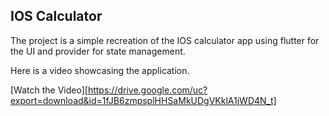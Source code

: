 ## IOS Calculator 

The project is a simple recreation of the IOS calculator app using flutter for the UI and provider for state management.

Here is a video showcasing the application.

[Watch the Video][https://drive.google.com/uc?export=download&id=1fJB6zmpsplHHSaMkUDgVKklA1jWD4N_t]